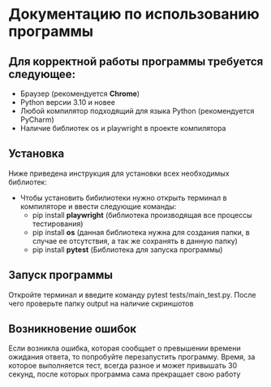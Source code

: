 # Документацию по использованию программы
## Для корректной работы программы требуется следующее:
- Браузер (рекомендуется **Chrome**)
- Python версии 3.10 и новее
- Любой компилятор подходящий для языка Python (рекомендуется PyCharm)
- Наличие библиотек os и playwright в проекте компилятора
## Установка
Ниже приведена инструкция для установки всех необходимых библиотек:
- Чтобы установить бибилиотеки нужно открыть терминал в компиляторе и ввести следующие команды:
  - pip install **playwright** (библиотека производящая все процессы тестирования)
  - pip install **os** (данная библиотека нужна для создания папки, в случае ее отсутствия, а так же сохранять в данную папку)
  - pip install **pytest** (Библиотека для запуска программы)
 ## Запуск программы
 Откройте терминал и введите команду pytest tests/main_test.py. После чего проверьте папку output на наличие скриншотов
 ## Возникновение ошибок
 Если возникла ошибка, которая сообщает о превышении времени ожидания ответа, то попробуйте перезапустить программу. Время, за которое выполняется тест, всегда разное и может привышать 30 секунд, после которых программа сама прекращает свою работу
